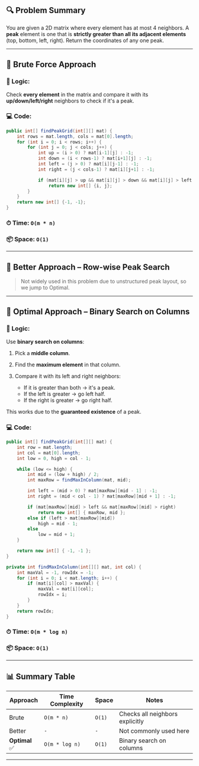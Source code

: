 ## 🔍 Problem Summary

You are given a 2D matrix where every element has at most 4 neighbors. A **peak** element is one that is **strictly greater than all its adjacent elements** (top, bottom, left, right). Return the coordinates of any one peak.

---

## 🧱 Brute Force Approach

### 🔧 Logic:

Check **every element** in the matrix and compare it with its **up/down/left/right** neighbors to check if it's a peak.

### 💻 Code:

```java
public int[] findPeakGrid(int[][] mat) {
    int rows = mat.length, cols = mat[0].length;
    for (int i = 0; i < rows; i++) {
        for (int j = 0; j < cols; j++) {
            int up = (i > 0) ? mat[i-1][j] : -1;
            int down = (i < rows-1) ? mat[i+1][j] : -1;
            int left = (j > 0) ? mat[i][j-1] : -1;
            int right = (j < cols-1) ? mat[i][j+1] : -1;

            if (mat[i][j] > up && mat[i][j] > down && mat[i][j] > left && mat[i][j] > right)
                return new int[] {i, j};
        }
    }
    return new int[] {-1, -1};
}
```

### ⏱ Time: `O(m * n)`

### 📦 Space: `O(1)`

---

## 🔁 Better Approach – Row-wise Peak Search

> Not widely used in this problem due to unstructured peak layout, so we jump to Optimal.

---

## 🚀 Optimal Approach – Binary Search on Columns

### 🔧 Logic:

Use **binary search on columns**:

1. Pick a **middle column**.
2. Find the **maximum element** in that column.
3. Compare it with its left and right neighbors:

   * If it is greater than both → it's a peak.
   * If the left is greater → go left half.
   * If the right is greater → go right half.

This works due to the **guaranteed existence** of a peak.

### 💻 Code:

```java
public int[] findPeakGrid(int[][] mat) {
    int row = mat.length;
    int col = mat[0].length;
    int low = 0, high = col - 1;

    while (low <= high) {
        int mid = (low + high) / 2;
        int maxRow = findMaxInColumn(mat, mid);

        int left = (mid > 0) ? mat[maxRow][mid - 1] : -1;
        int right = (mid < col - 1) ? mat[maxRow][mid + 1] : -1;

        if (mat[maxRow][mid] > left && mat[maxRow][mid] > right)
            return new int[] { maxRow, mid };
        else if (left > mat[maxRow][mid])
            high = mid - 1;
        else
            low = mid + 1;
    }

    return new int[] { -1, -1 };
}

private int findMaxInColumn(int[][] mat, int col) {
    int maxVal = -1, rowIdx = -1;
    for (int i = 0; i < mat.length; i++) {
        if (mat[i][col] > maxVal) {
            maxVal = mat[i][col];
            rowIdx = i;
        }
    }
    return rowIdx;
}
```

### ⏱ Time: `O(m * log n)`

### 📦 Space: `O(1)`

---

## 📊 Summary Table

| Approach      | Time Complexity | Space  | Notes                           |
| ------------- | --------------- | ------ | ------------------------------- |
| Brute         | `O(m * n)`      | `O(1)` | Checks all neighbors explicitly |
| Better        | `-`             | `-`    | Not commonly used here          |
| **Optimal** ✅ | `O(m * log n)`  | `O(1)` | Binary search on columns        |

---
